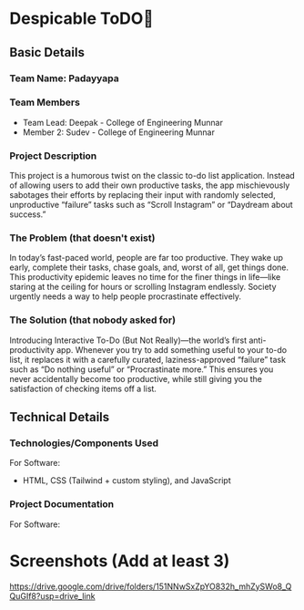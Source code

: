 

# Despicable ToDO🎯


## Basic Details
### Team Name: Padayyapa


### Team Members
- Team Lead: Deepak - College of Engineering Munnar
- Member 2:  Sudev -  College of Engineering Munnar


### Project Description
This project is a humorous twist on the classic to-do list application. Instead of allowing users to add their own productive tasks, the app mischievously sabotages their efforts by replacing their input with randomly selected, unproductive “failure” tasks such as “Scroll Instagram” or “Daydream about success.”

### The Problem (that doesn't exist)

In today’s fast-paced world, people are far too productive. They wake up early, complete their tasks, chase goals, and, worst of all, get things done. This productivity epidemic leaves no time for the finer things in life—like staring at the ceiling for hours or scrolling Instagram endlessly. Society urgently needs a way to help people procrastinate effectively.

### The Solution (that nobody asked for)

Introducing Interactive To-Do (But Not Really)—the world’s first anti-productivity app.
Whenever you try to add something useful to your to-do list, it replaces it with a carefully curated, laziness-approved “failure” task such as “Do nothing useful” or “Procrastinate more.” This ensures you never accidentally become too productive, while still giving you the satisfaction of checking items off a list.

## Technical Details
### Technologies/Components Used
For Software:
-  HTML, CSS (Tailwind + custom styling), and JavaScript


### Project Documentation
For Software:

# Screenshots (Add at least 3)

https://drive.google.com/drive/folders/151NNwSxZpYO832h_mhZySWo8_QQuGIf8?usp=drive_link




